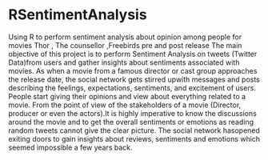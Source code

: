 RSentimentAnalysis
==================

Using R to perform sentiment analysis about opinion among people for movies Thor  , The counsellor ,Freebirds pre and post release
The main objective of this project is to perform Sentiment Analysis on tweets (Twitter Data)from users and gather insights about sentiments associated with movies. As when a movie from
a famous director or cast group approaches the release date, the social network gets stirred upwith messages and posts describing the feelings, expectations, sentiments, and excitement of
users. People start giving their opinions and view about everything related to a movie. From the point of view of the stakeholders of a movie (Director, producer or even the actors).It
is highly imperative to know the discussions around the movie and to get the overall sentiments or emotions as reading random tweets cannot give the clear picture. The social network hasopened exiting doors to gain insights about reviews, sentiments and emotions which seemed
impossible a few years back.
